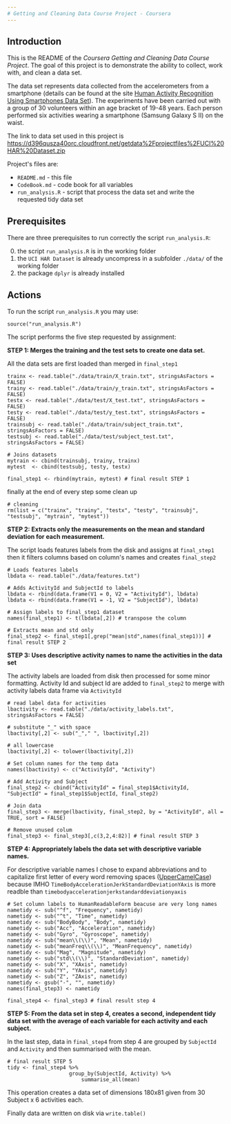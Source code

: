 ```yaml
---
# Getting and Cleaning Data Course Project - Coursera
---
```


## Introduction
This is the README of the *Coursera Getting and Cleaning Data Course Project*. The goal of this project is to demonstrate the ability to collect, work with, and clean a data set.

The data set represents data collected from the accelerometers from a smartphone (details can be found at the site [Human Activity Recognition Using Smartphones Data Set](http://archive.ics.uci.edu/ml/datasets/Human+Activity+Recognition+Using+Smartphones)). The experiments have been carried out with a group of 30 volunteers within an age bracket of 19-48 years. Each person performed six activities wearing a smartphone (Samsung Galaxy S II) on the waist.

The link to data set used in this project is  https://d396qusza40orc.cloudfront.net/getdata%2Fprojectfiles%2FUCI%20HAR%20Dataset.zip 

Project's files are:

* `README.md` - this file
* `CodeBook.md` - code book for all variables
* `run_analysis.R` - script that process the data set and write the requested tidy data set

## Prerequisites
There are three prerequisites to run correctly the script `run_analysis.R`:

0. the script `run_analysis.R`  is in the working folder
1. the `UCI HAR Dataset` is already uncompress in a subfolder `./data/` of the working folder 
2. the package `dplyr` is already installed

## Actions
To run the script `run_analysis.R` you may use:

```
source("run_analysis.R")
```

The script performs the five step requested by assignment:

**STEP 1: Merges the training and the test sets to create one data set.**

All the data sets are first loaded than merged in `final_step1` 

```
trainx <- read.table("./data/train/X_train.txt", stringsAsFactors = FALSE)
trainy <- read.table("./data/train/y_train.txt", stringsAsFactors = FALSE)
testx <- read.table("./data/test/X_test.txt", stringsAsFactors = FALSE)
testy <- read.table("./data/test/y_test.txt", stringsAsFactors = FALSE)
trainsubj <- read.table("./data/train/subject_train.txt", stringsAsFactors = FALSE)
testsubj <- read.table("./data/test/subject_test.txt", stringsAsFactors = FALSE)

# Joins datasets  
mytrain <- cbind(trainsubj, trainy, trainx)
mytest  <- cbind(testsubj, testy, testx)

final_step1 <- rbind(mytrain, mytest) # final result STEP 1
```
finally at the end of every step some clean up

```
# cleaning
rm(list = c("trainx", "trainy", "testx", "testy", "trainsubj", "testsubj", "mytrain", "mytest"))
```

**STEP 2: Extracts only the measurements on the mean and standard deviation for each measurement.**

The script loads features labels from the disk and assigns at `final_step1` then it filters columns based on column's names and creates `final_step2` 
```
# Loads features labels
lbdata <- read.table("./data/features.txt")

# Adds ActivityId and SubjectId to labels
lbdata <- rbind(data.frame(V1 = 0, V2 = "ActivityId"), lbdata)
lbdata <- rbind(data.frame(V1 = -1, V2 = "SubjectId"), lbdata)

# Assign labels to final_step1 dataset
names(final_step1) <- t(lbdata[,2]) # transpose the column 

# Extracts mean and std only  
final_step2 <- final_step1[,grep("mean|std",names(final_step1))] # final result STEP 2
```

**STEP 3: Uses descriptive activity names to name the activities in the data set**

The activity labels are loaded from disk then processed for some minor formatting.
Activity Id and subject Id are added to `final_step2` to merge with activity labels data frame via `ActivityId` 
```
# read label data for activities
lbactivity <- read.table("./data/activity_labels.txt", stringsAsFactors = FALSE)

# substitute "_" with space
lbactivity[,2] <- sub("_"," ", lbactivity[,2])

# all lowercase
lbactivity[,2] <- tolower(lbactivity[,2])

# Set column names for the temp data
names(lbactivity) <- c("ActivityId", "Activity")

# Add Activity and Subject 
final_step2 <- cbind("ActivityId" = final_step1$ActivityId, "SubjectId" = final_step1$SubjectId, final_step2)

# Join data
final_step3 <- merge(lbactivity, final_step2, by = "ActivityId", all = TRUE, sort = FALSE)

# Remove unused colum 
final_step3 <- final_step3[,c(3,2,4:82)] # final result STEP 3
```

**STEP 4: Appropriately labels the data set with descriptive variable names.**

For descriptive variable names I chose to expand abbreviations and to capitalize first letter of every word removing spaces ([UpperCamelCase](https://en.wikipedia.org/wiki/CamelCase)) because IMHO `TimeBodyAccelerationJerkStandardDeviationYAxis` is more readble than `timebodyaccelerationjerkstandarddeviationyaxis`

```
# Set column labels to HumanReadableForm beacuse are very long names
nametidy <- sub("^f", "Frequency", nametidy)
nametidy <- sub("^t", "Time", nametidy)
nametidy <- sub("BodyBody", "Body", nametidy)
nametidy <- sub("Acc", "Acceleration", nametidy)
nametidy <- sub("Gyro", "Gyroscope", nametidy)
nametidy <- sub("mean\\(\\)", "Mean", nametidy)
nametidy <- sub("meanFreq\\(\\)", "MeanFrequency", nametidy)
nametidy <- sub("Mag", "Magnitude", nametidy)
nametidy <- sub("std\\(\\)", "StandardDeviation", nametidy)
nametidy <- sub("X", "XAxis", nametidy)
nametidy <- sub("Y", "YAxis", nametidy)
nametidy <- sub("Z", "ZAxis", nametidy)
nametidy <- gsub("-", "", nametidy)
names(final_step3) <- nametidy 

final_step4 <- final_step3 # final result step 4
```

**STEP 5: From the data set in step 4, creates a second, independent tidy data set with the average of each variable for each activity and each subject.**

In the last step, data in `final_step4` from step 4 are grouped by `SubjectId` and `Activity` and then summarised with the mean. 

```
# final result STEP 5
tidy <- final_step4 %>% 
                    group_by(SubjectId, Activity) %>% 
                        summarise_all(mean)
```
This operation creates a data set of dimensions 180x81 given from 30 Subject x 6 activities each.

Finally data are written on disk via `write.table()`

